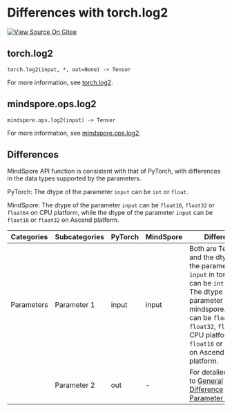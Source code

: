 # Differences with torch.log2

[![View Source On Gitee](https://mindspore-website.obs.cn-north-4.myhuaweicloud.com/website-images/r2.3.0/resource/_static/logo_source_en.svg)](https://gitee.com/mindspore/docs/blob/r2.3.0/docs/mindspore/source_en/note/api_mapping/pytorch_diff/log2.md)

## torch.log2

```text
torch.log2(input, *, out=None) -> Tensor
```

For more information, see [torch.log2](https://pytorch.org/docs/1.8.1/generated/torch.log2.html).

## mindspore.ops.log2

```text
mindspore.ops.log2(input) -> Tensor
```

For more information, see [mindspore.ops.log2](https://www.mindspore.cn/docs/en/r2.3.0/api_python/ops/mindspore.ops.log2.html).

## Differences

MindSpore API function is consistent with that of PyTorch, with differences in the data types supported by the parameters.

PyTorch: The dtype of the parameter `input` can be ``int`` or ``float``.

MindSpore: The dtype of the parameter `input` can be ``float16``, ``float32`` or ``float64`` on CPU platform, while the dtype of the parameter `input` can be ``float16`` or ``float32`` on Ascend platform.

| Categories | Subcategories |PyTorch | MindSpore | Difference |
| --- | ---   | ---   | ---        |---  |
| Parameters | Parameter 1 | input | input | Both are Tensor, and the dtype of the parameter `input` in torch.log2 can be ``int`` or ``float``. The dtype of the parameter `input` in mindspore.ops.log2 can be ``float16``, ``float32``, ``float64`` on CPU platform, while ``float16`` or ``float32`` on Ascend platform.|
|      | Parameter 2 | out | - | For detailed, refer to [General Difference Parameter Table](https://www.mindspore.cn/docs/en/r2.3.0/note/api_mapping/pytorch_api_mapping.html#general-difference-parameter-table). |